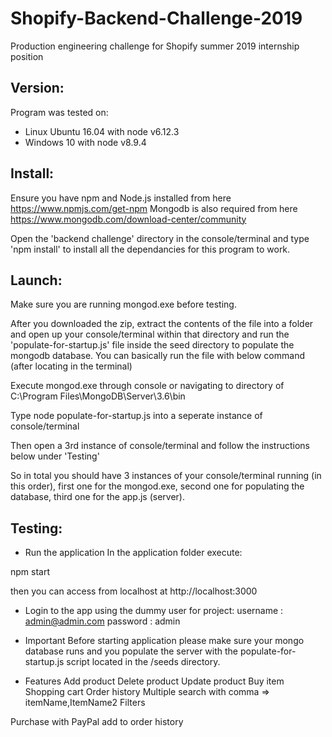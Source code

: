 # Shopify-Backend-Challenge-2019
Production engineering challenge for Shopify summer 2019 internship position

Version:
--------

Program was tested on:
- Linux Ubuntu 16.04 with node v6.12.3
- Windows 10 with node v8.9.4

Install:
--------

Ensure you have npm and Node.js installed from here https://www.npmjs.com/get-npm
Mongodb is also required from here https://www.mongodb.com/download-center/community

Open the 'backend challenge' directory in the console/terminal and type 'npm install' to install all the
dependancies for this program to work.

Launch:
--------

Make sure you are running mongod.exe before testing.

After you downloaded the zip, extract the contents of the file into a
folder and open up your console/terminal within that directory and
run the 'populate-for-startup.js' file inside the seed directory to populate the mongodb database.
You can basically run the file with below command (after locating in the terminal)

Execute mongod.exe through console or navigating to directory of C:\Program Files\MongoDB\Server\3.6\bin

Type node populate-for-startup.js into a seperate instance of console/terminal

Then open a 3rd instance of console/terminal and follow the instructions below under 'Testing'

So in total you should have 3 instances of your console/terminal running (in this order), first one for the mongod.exe, second one for populating the database, third one for the app.js (server).


Testing:
--------

- Run the application
In the application folder execute:

npm start 

then you can access from localhost at http://localhost:3000

- Login to the app using the dummy user for project:
username : admin@admin.com
password : admin

- Important
Before starting application please make sure your mongo database runs and you populate the server with the populate-for-startup.js script located in the /seeds directory.

-  Features
Add product
Delete product
Update product
Buy item
Shopping cart
Order history
Multiple search with comma => itemName,ItemName2
Filters

Purchase with PayPal
add to order history
